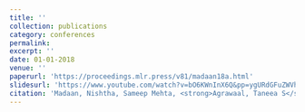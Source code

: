 ```yaml
---
title: '' 
collection: publications
category: conferences
permalink: 
excerpt: ''
date: 01-01-2018 
venue: ''
paperurl: 'https://proceedings.mlr.press/v81/madaan18a.html'
slidesurl: 'https://www.youtube.com/watch?v=bO6KWnInX6Q&pp=ygURdGFuZWVhIHMgYWdyYXdhYWw%3D'
citation: 'Madaan, Nishtha, Sameep Mehta, <strong>Agrawaal, Taneea S</strong>, Vrinda Malhotra, Aditi Aggarwal, Yatin Gupta, and Mayank Saxena. ”Analyze, detect and remove gender stereotyping from bollywood movies.” In Conference on fairness, accountability and transparency (ACM Faact’18). <a href="https://proceedings.mlr.press/v81/madaan18a.html"> https://proceedings.mlr.press/v81/madaan18a.html </a>'
---
```

